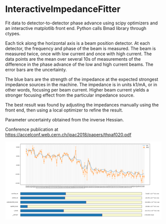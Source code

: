 # InteractiveImpedanceFitter
Fit data to detector-to-detector phase advance using scipy optimizers and an interactive matplotlib front end.  Python calls Bmad library through ctypes.

Each tick along the horizontal axis is a beam position detector.  At each detector, the frequency and phase of the beam is measured.  The beam is measured twice, once with low current and once with high current.  The data points are the mean over several 10s of measurements of the difference in the phase advance of the low and high current beams.  The error bars are the uncertainty.

The blue bars are the strength of the impedance at the expected strongest impedance sources in the machine.  The impedance is in units k1/mA, or in other words, focusing per beam current.  Higher beam current yields a stronger focusing effect from the particular impedance source.

The best result was found by adjusting the impedances manually using the front end, then using a local optimizer to refine the result.

Parameter uncertainty obtained from the inverse Hessian.

Conference publication at https://accelconf.web.cern.ch/ipac2018/papers/thpaf020.pdf

![alt text](GUI.png)
